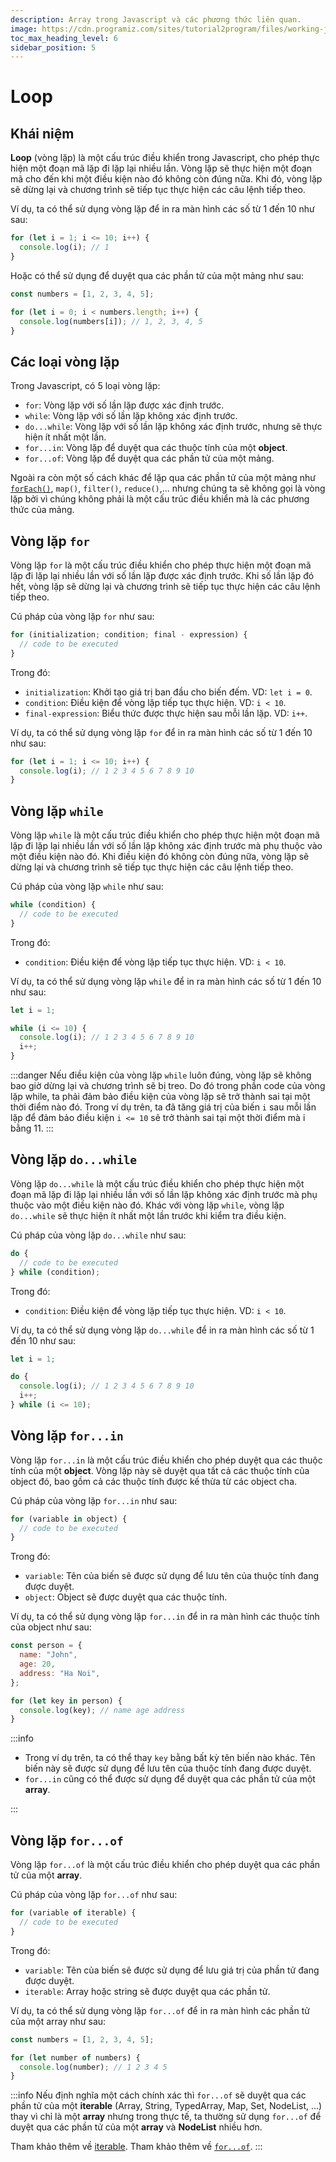 ```yaml
---
description: Array trong Javascript và các phương thức liên quan.
image: https://cdn.programiz.com/sites/tutorial2program/files/working-javascript-continue-statement.png
toc_max_heading_level: 6
sidebar_position: 5
---
```


# Loop

## Khái niệm

**Loop** (vòng lặp) là một cấu trúc điều khiển trong Javascript, cho phép thực hiện một đoạn mã lặp đi lặp lại nhiều lần. Vòng lặp sẽ thực hiện một đoạn mã cho đến khi một điều kiện nào đó không còn đúng nữa. Khi đó, vòng lặp sẽ dừng lại và chương trình sẽ tiếp tục thực hiện các câu lệnh tiếp theo.

Ví dụ, ta có thể sử dụng vòng lặp để in ra màn hình các số từ 1 đến 10 như sau:

```js
for (let i = 1; i <= 10; i++) {
  console.log(i); // 1
}
```

Hoặc có thể sử dụng để duyệt qua các phần tử của một mảng như sau:

```js
const numbers = [1, 2, 3, 4, 5];

for (let i = 0; i < numbers.length; i++) {
  console.log(numbers[i]); // 1, 2, 3, 4, 5
}
```

## Các loại vòng lặp

Trong Javascript, có 5 loại vòng lặp:

- `for`: Vòng lặp với số lần lặp được xác định trước.
- `while`: Vòng lặp với số lần lặp không xác định trước.
- `do...while`: Vòng lặp với số lần lặp không xác định trước, nhưng sẽ thực hiện ít nhất một lần.
- `for...in`: Vòng lặp để duyệt qua các thuộc tính của một **object**.
- `for...of`: Vòng lặp để duyệt qua các phần tử của một mảng.

Ngoài ra còn một số cách khác để lặp qua các phần tử của một mảng như [`forEach()`](/docs/web-advanced/array#array-foreach), `map()`, `filter()`, `reduce()`,... nhưng chúng ta sẽ không gọi là vòng lặp bởi vì chúng không phải là một cấu trúc điều khiển mà là các phương thức của mảng.

## Vòng lặp `for`

Vòng lặp `for` là một cấu trúc điều khiển cho phép thực hiện một đoạn mã lặp đi lặp lại nhiều lần với số lần lặp được xác định trước. Khi số lần lặp đó hết, vòng lặp sẽ dừng lại và chương trình sẽ tiếp tục thực hiện các câu lệnh tiếp theo.

Cú pháp của vòng lặp `for` như sau:

```js
for (initialization; condition; final - expression) {
  // code to be executed
}
```

Trong đó:

- `initialization`: Khởi tạo giá trị ban đầu cho biến đếm. VD: `let i = 0`.
- `condition`: Điều kiện để vòng lặp tiếp tục thực hiện. VD: `i < 10`.
- `final-expression`: Biểu thức được thực hiện sau mỗi lần lặp. VD: `i++`.

Ví dụ, ta có thể sử dụng vòng lặp `for` để in ra màn hình các số từ 1 đến 10 như sau:

```js
for (let i = 1; i <= 10; i++) {
  console.log(i); // 1 2 3 4 5 6 7 8 9 10
}
```

## Vòng lặp `while`

Vòng lặp `while` là một cấu trúc điều khiển cho phép thực hiện một đoạn mã lặp đi lặp lại nhiều lần với số lần lặp không xác định trước mà phụ thuộc vào một điều kiện nào đó. Khi điều kiện đó không còn đúng nữa, vòng lặp sẽ dừng lại và chương trình sẽ tiếp tục thực hiện các câu lệnh tiếp theo.

Cú pháp của vòng lặp `while` như sau:

```js
while (condition) {
  // code to be executed
}
```

Trong đó:

- `condition`: Điều kiện để vòng lặp tiếp tục thực hiện. VD: `i < 10`.

Ví dụ, ta có thể sử dụng vòng lặp `while` để in ra màn hình các số từ 1 đến 10 như sau:

```js
let i = 1;

while (i <= 10) {
  console.log(i); // 1 2 3 4 5 6 7 8 9 10
  i++;
}
```

:::danger
Nếu điều kiện của vòng lặp `while` luôn đúng, vòng lặp sẽ không bao giờ dừng lại và chương trình sẽ bị treo. Do đó trong phần code của vòng lặp while, ta phải đảm bảo điều kiện của vòng lặp sẽ trở thành sai tại một thời điểm nào đó. Trong ví dụ trên, ta đã tăng giá trị của biến `i` sau mỗi lần lặp để đảm bảo điều kiện `i <= 10` sẽ trở thành sai tại một thời điểm mà i bằng 11.
:::

## Vòng lặp `do...while`

Vòng lặp `do...while` là một cấu trúc điều khiển cho phép thực hiện một đoạn mã lặp đi lặp lại nhiều lần với số lần lặp không xác định trước mà phụ thuộc vào một điều kiện nào đó. Khác với vòng lặp `while`, vòng lặp `do...while` sẽ thực hiện ít nhất một lần trước khi kiểm tra điều kiện.

Cú pháp của vòng lặp `do...while` như sau:

```js
do {
  // code to be executed
} while (condition);
```

Trong đó:

- `condition`: Điều kiện để vòng lặp tiếp tục thực hiện. VD: `i < 10`.

Ví dụ, ta có thể sử dụng vòng lặp `do...while` để in ra màn hình các số từ 1 đến 10 như sau:

```js
let i = 1;

do {
  console.log(i); // 1 2 3 4 5 6 7 8 9 10
  i++;
} while (i <= 10);
```

## Vòng lặp `for...in`

Vòng lặp `for...in` là một cấu trúc điều khiển cho phép duyệt qua các thuộc tính của một **object**. Vòng lặp này sẽ duyệt qua tất cả các thuộc tính của object đó, bao gồm cả các thuộc tính được kế thừa từ các object cha.

Cú pháp của vòng lặp `for...in` như sau:

```js
for (variable in object) {
  // code to be executed
}
```

Trong đó:

- `variable`: Tên của biến sẽ được sử dụng để lưu tên của thuộc tính đang được duyệt.
- `object`: Object sẽ được duyệt qua các thuộc tính.

Ví dụ, ta có thể sử dụng vòng lặp `for...in` để in ra màn hình các thuộc tính của object như sau:

```js
const person = {
  name: "John",
  age: 20,
  address: "Ha Noi",
};

for (let key in person) {
  console.log(key); // name age address
}
```

:::info

- Trong ví dụ trên, ta có thể thay `key` bằng bất kỳ tên biến nào khác. Tên biến này sẽ được sử dụng để lưu tên của thuộc tính đang được duyệt.
- `for...in` cũng có thể được sử dụng để duyệt qua các phần tử của một **array**.

:::

## Vòng lặp `for...of`

Vòng lặp `for...of` là một cấu trúc điều khiển cho phép duyệt qua các phần tử của một **array**.

Cú pháp của vòng lặp `for...of` như sau:

```js
for (variable of iterable) {
  // code to be executed
}
```

Trong đó:

- `variable`: Tên của biến sẽ được sử dụng để lưu giá trị của phần tử đang được duyệt.
- `iterable`: Array hoặc string sẽ được duyệt qua các phần tử.

Ví dụ, ta có thể sử dụng vòng lặp `for...of` để in ra màn hình các phần tử của một array như sau:

```js
const numbers = [1, 2, 3, 4, 5];

for (let number of numbers) {
  console.log(number); // 1 2 3 4 5
}
```

:::info
Nếu định nghĩa một cách chính xác thì `for...of` sẽ duyệt qua các phần tử của một **iterable** (Array, String, TypedArray, Map, Set, NodeList, ...) thay vì chỉ là một **array** nhưng trong thực tế, ta thường sử dụng `for...of` để duyệt qua các phần tử của một **array** và **NodeList** nhiều hơn.

Tham khảo thêm về [iterable](https://developer.mozilla.org/en-US/docs/Web/JavaScript/Reference/Iteration_protocols#iterable).
Tham khảo thêm về [`for...of`](https://developer.mozilla.org/en-US/docs/Web/JavaScript/Reference/Statements/for...of).
:::

